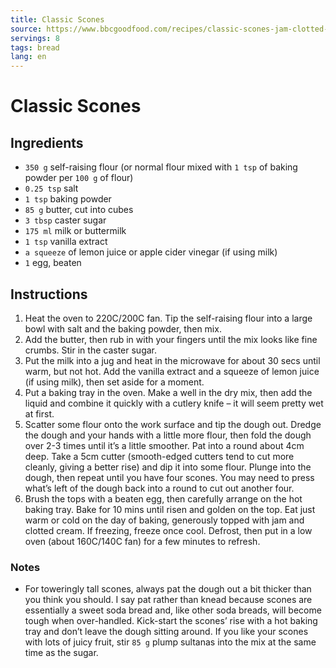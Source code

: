 ```yaml
---
title: Classic Scones
source: https://www.bbcgoodfood.com/recipes/classic-scones-jam-clotted-cream
servings: 8
tags: bread
lang: en
---
```


# Classic Scones

## Ingredients

- `350 g` self-raising flour (or normal flour mixed with `1 tsp` of baking powder per `100 g` of flour)
- `0.25 tsp` salt
- `1 tsp` baking powder
- `85 g` butter, cut into cubes
- `3 tbsp` caster sugar
- `175 ml` milk or buttermilk
- `1 tsp` vanilla extract
- `a squeeze` of lemon juice or apple cider vinegar (if using milk)
- `1` egg, beaten

## Instructions

1. Heat the oven to 220C/200C fan. Tip the self-raising flour into a large bowl with salt and the baking powder, then mix.
1. Add the butter, then rub in with your fingers until the mix looks like fine crumbs. Stir in the caster sugar.
1. Put the milk into a jug and heat in the microwave for about 30 secs until warm, but not hot. Add the vanilla extract and a squeeze of lemon juice (if using milk), then set aside for a moment.
1. Put a baking tray in the oven. Make a well in the dry mix, then add the liquid and combine it quickly with a cutlery knife – it will seem pretty wet at first.
1. Scatter some flour onto the work surface and tip the dough out. Dredge the dough and your hands with a little more flour, then fold the dough over 2-3 times until it’s a little smoother. Pat into a round about 4cm deep. Take a 5cm cutter (smooth-edged cutters tend to cut more cleanly, giving a better rise) and dip it into some flour. Plunge into the dough, then repeat until you have four scones. You may need to press what’s left of the dough back into a round to cut out another four.
1. Brush the tops with a beaten egg, then carefully arrange on the hot baking tray. Bake for 10 mins until risen and golden on the top. Eat just warm or cold on the day of baking, generously topped with jam and clotted cream. If freezing, freeze once cool. Defrost, then put in a low oven (about 160C/140C fan) for a few minutes to refresh.

### Notes

- For toweringly tall scones, always pat the dough out a bit thicker than you think you should. I say pat rather than knead because scones are essentially a sweet soda bread and, like other soda breads, will become tough when over-handled. Kick-start the scones’ rise with a hot baking tray and don’t leave the dough sitting around. If you like your scones with lots of juicy fruit, stir `85 g` plump sultanas into the mix at the same time as the sugar.
